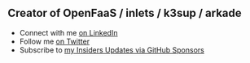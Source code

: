 ## Creator of OpenFaaS / inlets / k3sup / arkade

* Connect with me [on LinkedIn](https://www.linkedin.com/in/alexellisuk/)
* Follow me [on Twitter](https://twitter.com/alexellisuk)
* Subscribe to [my Insiders Updates via GitHub Sponsors](https://github.com/sponsors/alexellis)
